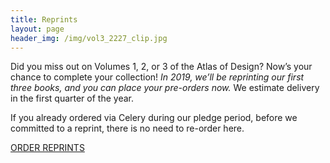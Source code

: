 ```yaml
---
title: Reprints
layout: page
header_img: /img/vol3_2227_clip.jpg
---
```


Did you miss out on Volumes 1, 2, or 3 of the Atlas of Design? Now’s your chance to complete your collection! <em>In 2019, we’ll be reprinting our first three books, and you can place your pre-orders now.</em> We estimate delivery in the first quarter of the year.

If you already ordered via Celery during our pledge period, before we committed to a reprint, there is no need to re-order here.  

<a href="https://atlasofdesign.bigcartel.com/" target="_blank" class="button button-blue">
ORDER REPRINTS <i class="fa fa-book"></i>
</a>

